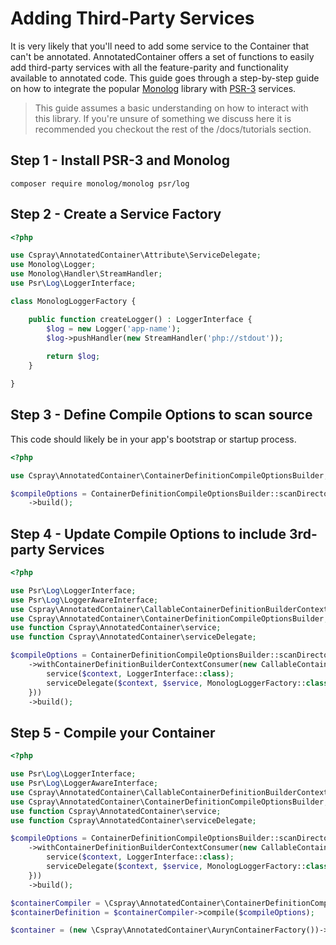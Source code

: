 # Adding Third-Party Services

It is very likely that you'll need to add some service to the Container that can't be annotated. AnnotatedContainer offers a set of functions to easily add third-party services with all the feature-parity and functionality available to annotated code. This guide goes through a step-by-step guide on how to integrate the popular [Monolog](https://github.com/Seldaek/monolog) library with [PSR-3](https://www.php-fig.org/psr/psr-3/) services. 

> This guide assumes a basic understanding on how to interact with this library. If you're unsure of something we discuss here it is recommended you checkout the rest of the /docs/tutorials section.

## Step 1 - Install PSR-3 and Monolog

```shell
composer require monolog/monolog psr/log
```

## Step 2 - Create a Service Factory

```php
<?php

use Cspray\AnnotatedContainer\Attribute\ServiceDelegate;
use Monolog\Logger;
use Monolog\Handler\StreamHandler;
use Psr\Log\LoggerInterface;

class MonologLoggerFactory {

    public function createLogger() : LoggerInterface {
        $log = new Logger('app-name');
        $log->pushHandler(new StreamHandler('php://stdout'));
        
        return $log;
    }

}
```

## Step 3 - Define Compile Options to scan source

This code should likely be in your app's bootstrap or startup process.

```php
<?php

use Cspray\AnnotatedContainer\ContainerDefinitionCompileOptionsBuilder;

$compileOptions = ContainerDefinitionCompileOptionsBuilder::scanDirectories(__DIR__ . '/src')
    ->build();
```

## Step 4 - Update Compile Options to include 3rd-party Services

```php
<?php

use Psr\Log\LoggerInterface;
use Psr\Log\LoggerAwareInterface;
use Cspray\AnnotatedContainer\CallableContainerDefinitionBuilderContextConsumer;
use Cspray\AnnotatedContainer\ContainerDefinitionCompileOptionsBuilder;
use function Cspray\AnnotatedContainer\service;
use function Cspray\AnnotatedContainer\serviceDelegate;

$compileOptions = ContainerDefinitionCompileOptionsBuilder::scanDirectories(__DIR__ . '/src')
    ->withContainerDefinitionBuilderContextConsumer(new CallableContainerDefinitionBuilderContextConsumer(function($context) {
        service($context, LoggerInterface::class);
        serviceDelegate($context, $service, MonologLoggerFactory::class, 'createLogger');
    }))
    ->build();
```

## Step 5 - Compile your Container

```php
<?php

use Psr\Log\LoggerInterface;
use Psr\Log\LoggerAwareInterface;
use Cspray\AnnotatedContainer\CallableContainerDefinitionBuilderContextConsumer;
use Cspray\AnnotatedContainer\ContainerDefinitionCompileOptionsBuilder;
use function Cspray\AnnotatedContainer\service;
use function Cspray\AnnotatedContainer\serviceDelegate;

$compileOptions = ContainerDefinitionCompileOptionsBuilder::scanDirectories(__DIR__ . '/src')
    ->withContainerDefinitionBuilderContextConsumer(new CallableContainerDefinitionBuilderContextConsumer(function($context) {
        service($context, LoggerInterface::class);
        serviceDelegate($context, $service, MonologLoggerFactory::class, 'createLogger');
    }))
    ->build();

$containerCompiler = \Cspray\AnnotatedContainer\ContainerDefinitionCompilerFactory::withoutCache()->getCompiler();
$containerDefinition = $containerCompiler->compile($compileOptions);

$container = (new \Cspray\AnnotatedContainer\AurynContainerFactory())->createContainer($containerDefinition);
```
